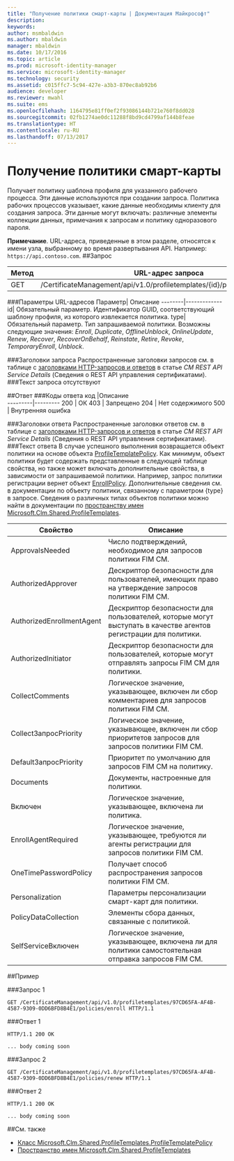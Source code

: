 ```yaml
---
title: "Получение политики смарт-карты | Документация Майкрософт"
description: 
keywords: 
author: msmbaldwin
ms.author: mbaldwin
manager: mbaldwin
ms.date: 10/17/2016
ms.topic: article
ms.prod: microsoft-identity-manager
ms.service: microsoft-identity-manager
ms.technology: security
ms.assetid: c015ffc7-5c94-427e-a3b3-870ec8ab92b6
audience: developer
ms.reviewer: mwahl
ms.suite: ems
ms.openlocfilehash: 1164795e81ff0ef2f93086144b721e760f8dd028
ms.sourcegitcommit: 02fb1274ae0dc11288f8bd9cd4799af144b8feae
ms.translationtype: HT
ms.contentlocale: ru-RU
ms.lasthandoff: 07/13/2017
---
```

# <a name="get-smartcard-policy"></a>Получение политики смарт-карты

Получает политику шаблона профиля для указанного рабочего процесса. Эти данные используются при создании запроса. Политика рабочих процессов указывает, какие данные необходимы клиенту для создания запроса. Эти данные могут включать: различные элементы коллекции данных, примечания к запросам и политику одноразового пароля.

**Примечание**. URL-адреса, приведенные в этом разделе, относятся к имени узла, выбранному во время развертывания API. Например: `https://api.contoso.com`.
##<a name="request"></a>Запрос


Метод  |URL-адрес запроса  
---------|---------
GET     |/CertificateManagement/api/v1.0/profiletemplates/{id}/policy/workflow/{type}

###<a name="url-parameters"></a>Параметры URL-адресов
Параметр| Описание
--------|-------------
id| Обязательный параметр. Идентификатор GUID, соответствующий шаблону профиля, из которого извлекается политика.
type| Обязательный параметр. Тип запрашиваемой политики. Возможны следующие значения: *Enroll*, *Duplicate*, *OfflineUnblock*, *OnlineUpdate*, *Renew*, *Recover*, *RecoverOnBehalf*, *Reinstate*, *Retire*, *Revoke*, *TemporaryEnroll*, *Unblock*.

###<a name="request-headers"></a>Заголовки запроса
Распространенные заголовки запросов см. в таблице c [заголовками HTTP-запросов и ответов](certificate-management-rest-api-service-details.md#http-request-and-response-headers) в статье *CM REST API Service Details* (Сведения о REST API управления сертификатами).
###<a name="request-body"></a>Текст запроса
отсутствуют

##<a name="response"></a>Ответ
###<a name="response-codes"></a>Коды ответа
код  |Описание  
---------|---------
200     | ОК
403 | Запрещено
204 | Нет содержимого
500 | Внутренняя ошибка

###<a name="response-headers"></a>Заголовки ответа
Распространенные заголовки ответов см. в таблице с [заголовками HTTP-запросов и ответов](certificate-management-rest-api-service-details.md#http-request-and-response-headers) в статье *CM REST API Service Details* (Сведения о REST API управления сертификатами).
###<a name="response-body"></a>Текст ответа
В случае успешного выполнения возвращается объект политики на основе объекта [ProfileTemplatePolicy](https://msdn.microsoft.com/library/windows/desktop/microsoft.clm.shared.profiletemplates.profiletemplatepolicy.aspx). Как минимум, объект политики будет содержать представленные в следующей таблице свойства, но также может включать дополнительные свойства, в зависимости от запрашиваемой политики. Например, запрос политики регистрации вернет объект [EnrollPolicy](https://msdn.microsoft.com/library/windows/desktop/microsoft.clm.shared.profiletemplates.enrollpolicy). Дополнительные сведения см. в документации по объекту политики, связанному с параметром {type} в запросе. Сведения о различных типах объектов политики можно найти в документации по [пространству имен Microsoft.Clm.Shared.ProfileTemplates](https://msdn.microsoft.com/library/windows/desktop/microsoft.clm.shared.profiletemplates).

Свойство | Описание
---------|------------
ApprovalsNeeded | Число подтверждений, необходимое для запросов политики FIM CM.
AuthorizedApprover | Дескриптор безопасности для пользователей, имеющих право на утверждение запросов политики FIM CM.
AuthorizedEnrollmentAgent | Дескриптор безопасности для пользователей, которые могут выступать в качестве агентов регистрации для политики.
AuthorizedInitiator | Дескриптор безопасности для пользователей, которые могут отправлять запросы FIM CM для политики.
CollectComments | Логическое значение, указывающее, включен ли сбор комментариев для запросов политики FIM CM.
CollectЗапросPriority | Логическое значение, указывающее, включен ли сбор приоритетов запросов для запросов политики FIM CM.
DefaultЗапросPriority | Приоритет по умолчанию для запросов FIM CM на политику.
Documents | Документы, настроенные для политики.
Включен | Логическое значение, указывающее, включена ли политика.
EnrollAgentRequired | Логическое значение, указывающее, требуются ли агенты регистрации для запросов политики FIM CM.
OneTimePasswordPolicy | Получает способ распространения запросов политики FIM CM.
Personalization | Параметры персонализации смарт-карт для политики.
PolicyDataCollection | Элементы сбора данных, связанные с политикой.
SelfServiceВключен | Логическое значение, указывающее, включена ли для политики самостоятельная отправка запросов FIM CM.

##<a name="example"></a>Пример

###<a name="request-1"></a>Запрос 1
```
GET /CertificateManagement/api/v1.0/profiletemplates/97CD65FA-AF4B-4587-9309-0DD6BFD8B4E1/policies/enroll HTTP/1.1
```
###<a name="response-1"></a>Ответ 1
```
HTTP/1.1 200 OK

... body coming soon
```       
###<a name="request-2"></a>Запрос 2
```
GET /CertificateManagement/api/v1.0/profiletemplates/97CD65FA-AF4B-4587-9309-0DD6BFD8B4E1/policies/renew HTTP/1.1
```
###<a name="response-2"></a>Ответ 2
```
HTTP/1.1 200 OK

... body coming soon
```       
##<a name="see-also"></a>См. также

- [Класс Microsoft.Clm.Shared.ProfileTemplates.ProfileTemplatePolicy](https://msdn.microsoft.com/library/windows/desktop/microsoft.clm.shared.profiletemplates.profiletemplatepolicy.aspx)
- [Пространство имен Microsoft.Clm.Shared.ProfileTemplates](https://msdn.microsoft.com/library/windows/desktop/microsoft.clm.shared.profiletemplates.aspx)
